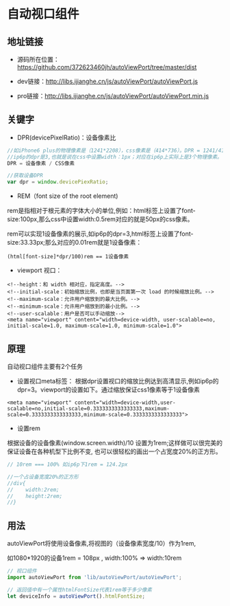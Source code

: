 # 自动视口组件

## 地址链接

- 源码所在位置：https://github.com/372623460jh/autoViewPort/tree/master/dist

- dev链接：http://libs.ijianghe.cn/js/autoViewPort/autoViewPort.js

- pro链接：http://libs.ijianghe.cn/js/autoViewPort/autoViewPort.min.js

## 关键字

- DPR(devicePixelRatio)：设备像素比

```javascript
//如iPhone6 plus的物理像素是（1241*2208），css像素是（414*736）。DPR = 1241/414 || 2208/736,
//ip6p的dpr是3,也就是说在css中设置width：1px；对应在ip6p上实际上是3个物理像素。
DPR = 设备像素 / CSS像素

//获取设备DPR
var dpr = window.devicePiexRatio;
```

- REM（font size of the root element)

rem是指相对于根元素的字体大小的单位,例如：html标签上设置了font-size:100px,那么css中设置width:0.5rem对应的就是50px的css像素。

rem可以实现1设备像素的展示,如ip6p的dpr=3,html标签上设置了font-size:33.33px;那么对应的0.01rem就是1设备像素：
```
(html[font-size]*dpr/100)rem == 1设备像素
```

- viewport 视口：

```
<!--height：和 width 相对应，指定高度。-->
<!--initial-scale：初始缩放比例，也即是当页面第一次 load 的时候缩放比例。-->
<!--maximum-scale：允许用户缩放到的最大比例。-->
<!--minimum-scale：允许用户缩放到的最小比例。-->
<!--user-scalable：用户是否可以手动缩放-->
<meta name="viewport" content="width=device-width, user-scalable=no, initial-scale=1.0, maximum-scale=1.0, minimum-scale=1.0">
```
   
## 原理

自动视口组件主要有2个任务

- 设置视口meta标签：
根据dpr设置视口的缩放比例达到高清显示,例如ip6p的dpr=3。viewport的设置如下。通过缩放保证css1像素等于1设备像素

```	
<meta name="viewport" content="width=device-width,user-scalable=no,initial-scale=0.3333333333333333,maximum-scale=0.3333333333333333,minimum-scale=0.3333333333333333">
```

- 设置rem

根据设备的设备像素(window.screen.width)/10 设置为1rem;这样做可以很完美的保证设备在各种机型下比例不变,
也可以很轻松的画出一个占宽度20%的正方形。

```javascript
// 10rem === 100% 如ip6p下1rem = 124.2px

//一个占设备宽度20%的正方形
//div{
//    width:2rem;
//    height:2rem;
//}
```
   
## 用法

autoViewPort将使用设备像素,将视图的（设备像素宽度/10）作为1rem,

如1080*1920的设备1rem = 108px , width:100% => width:10rem

```javascript
// 视口组件
import autoViewPort from 'lib/autoViewPort/autoViewPort';

// 返回值中有一个属性htmlFontSize代表1rem等于多少像素
let deviceInfo = autoViewPort().htmlFontSize;
```